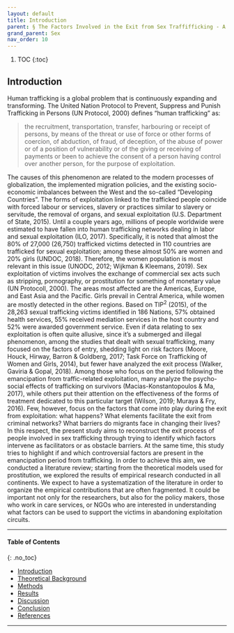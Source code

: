 ```yaml
---
layout: default
title: Introduction 
parent: § The Factors Involved in the Exit from Sex Traffifficking - A Review
grand_parent: Sex
nav_order: 10 
---
```

<style>
.dont-break-out {
  /* These are technically the same, but use both */
  overflow-wrap: break-word;
  word-wrap: break-word;

     -ms-word-break: break-all;
  /* This is the dangerous one in WebKit, as it breaks things wherever */
  word-break: break-all;
  /* Instead use this non-standard one: */
  word-break: break-word;
}

.youtube-container {
    position: relative;
    width: 100%;
    height: 0;
    padding-bottom: 56.25%;
}
.youtube-video {
    position: absolute;
    top: 0;
    left: 0;
    width: 100%;
    height: 100%;
}

</style>

<div class="dont-break-out" markdown="1">

1. TOC
{:toc}

## Introduction

Human trafficking is a global problem that is continuously expanding and transforming. The United Nation Protocol to Prevent, Suppress and Punish Trafficking in Persons (UN Protocol, 2000) defines “human trafficking” as:

> the recruitment, transportation, transfer, harbouring or receipt of persons, by means of the threat or use of force or other forms of coercion, of abduction, of fraud, of deception, of the abuse of power or of a position of vulnerability or of the giving or receiving of payments or been to achieve the consent of a person having control over another person, for the purpose of exploitation.

The causes of this phenomenon are related to the modern processes of globalization, the implemented migration policies, and the existing socio-economic imbalances between the West and the so-called “Developing Countries”. The forms of exploitation linked to the trafficked people coincide with forced labour or services, slavery or practices similar to slavery or servitude, the removal of organs, and sexual exploitation (U.S. Department of State, 2015). Until a couple years ago, millions of people worldwide were estimated to have fallen into human trafficking networks dealing in labor and sexual exploitation (ILO, 2017). Specifically, it is noted that almost the 80% of 27,000 (26,750) trafficked victims detected in 110 countries are trafficked for sexual exploitation; among these almost 50% are women and 20% girls (UNDOC, 2018). Therefore, the women population is most relevant in this issue (UNODC, 2012; Wijkman & Kleemans, 2019). Sex exploitation of victims involves the exchange of commercial sex acts such as stripping, pornography, or prostitution for something of monetary value (UN Protocoll, 2000). The areas most affected are the Americas, Europe, and East Asia and the Pacific. Girls prevail in Central America, while women are mostly detected in the other regions. Based on TIP<sup>2</sup> (2015), of the 28,263 sexual trafficking victims identified in 186 Nations, 57% obtained health services, 55% received mediation services in the host country and 52% were awarded government service. Even if data relating to sex exploitation is often quite allusive, since it’s a submerged and illegal phenomenon, among the studies that dealt with sexual trafficking, many focused on the factors of entry, shedding light on risk factors (Moore, Houck, Hirway, Barron & Goldberg, 2017; Task Force on Trafficking of Women and Girls, 2014), but fewer have analyzed the exit process (Walker, Gaviria & Gopal, 2018). Among those who focus on the period following the emancipation from traffic-related exploitation, many analyze the psycho-social effects of trafficking on survivors (Macias-Konstantopoulos & Ma, 2017), while others put their attention on the effectiveness of the forms of treatment dedicated to this particular target (Wilson, 2019; Muraya & Fry, 2016). Few, however, focus on the factors that come into play during the exit from exploitation: what happens? What elements facilitate the exit from criminal networks? What barriers do migrants face in changing their lives? In this respect, the present study aims to reconstruct the exit process of people involved in sex trafficking through trying to identify which factors intervene as facilitators or as obstacle barriers. At the same time, this study tries to highlight if and which controversial factors are present in the emancipation period from trafficking. In order to achieve this aim, we conducted a literature review; starting from the theoretical models used for prostitution, we explored the results of empirical research conducted in all continents. We expect to have a systematization of the literature in order to organize the empirical contributions that are often fragmented. It could be important not only for the researchers, but also for the policy makers, those who work in care services, or NGOs who are interested in understanding what factors can be used to support the victims in abandoning exploitation circuits.

***

#### Table of Contents
{: .no_toc}

<ul><li> <a href="/docs/sex/the-factors-involvoed-in-the-exit-from-sex-trafficking-a-review-1/">Introduction</a></li><li> <a href="/docs/sex/the-factors-involvoed-in-the-exit-from-sex-trafficking-a-review-2/">Theoretical Background</a></li><li> <a href="/docs/sex/the-factors-involvoed-in-the-exit-from-sex-trafficking-a-review-3/">Methods</a></li><li> <a href="/docs/sex/the-factors-involvoed-in-the-exit-from-sex-trafficking-a-review-4/">Results</a></li><li> <a href="/docs/sex/the-factors-involvoed-in-the-exit-from-sex-trafficking-a-review-5/">Discussion</a></li><li> <a href="/docs/sex/the-factors-involvoed-in-the-exit-from-sex-trafficking-a-review-6/">Conclusion</a></li><li> <a href="/docs/sex/the-factors-involvoed-in-the-exit-from-sex-trafficking-a-review-7/">References</a></li></ul>

***

</div>
